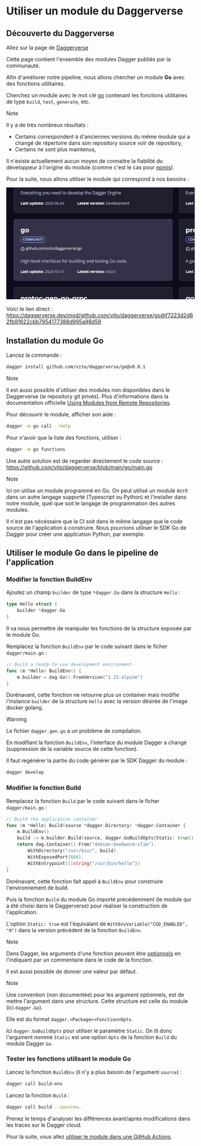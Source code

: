 # Utiliser un module du Daggerverse

## Découverte du Daggerverse

Allez sur la page de [Daggerverse](https://daggerverse.dev)

Cette page contient l'ensemble des modules Dagger publiés par la communauté.

Afin d'améliorer notre pipeline, nous allons chercher un module **Go** avec des fonctions utilitaires.

Cherchez un module avec le mot clé [go](https://daggerverse.dev/search?q=go) contenant les fonctions utilitaires de type `build`, `test`, `generate`, etc.

> [!NOTE]
> Il y a de très nombreux résultats :
> - Certains correspondent à d'anciennes versions du même module qui a changé de répertoire dans son repository source voir de repository,
> - Certains ne sont plus maintenus,
> 
> Il n'existe actuellement aucun moyen de connaitre la fiabilité du développeur à l'origine du module (comme c'est le cas pour [npmjs](https://www.npmjs.com)).

Pour la suite, nous allons utiliser le module qui correspond à nos besoins :

![Module Dagger vito](../dagger-module-go-vito.jpg)

Voici le lien direct : https://daggerverse.dev/mod/github.com/vito/daggerverse/go@f7223d2d82fb91622cbb7954177388d995a98d59

## Installation du module Go

Lancez la commande :
```bash
dagger install github.com/vito/daggerverse/go@v0.0.1
```

> [!NOTE]
> Il est aussi possible d'utiliser des modules non disponibles dans le Daggerverse (ie repository git privés). Plus d'informations dans la documentation officielle [Using Modules from Remote Repositories](https://docs.dagger.io/api/remote-modules).

Pour découvrir le module, afficher son aide :
```bash
dagger -m go call --help
```

Pour n'avoir que la liste des fonctions, utiliser :
```bash
dagger -m go functions
```

Une autre solution est de regarder directement le code source : https://github.com/vito/daggerverse/blob/main/go/main.go

> [!NOTE]
> Ici on utilise un module programmé en Go. On peut utilisé un modulé écrit dans un autre langage supporté (Typescript ou Python) et l'installer dans notre module, quel que soit le langage de programmation des autres modules.
>
> Il n'est pas nécéssaire que la CI soit dans le même langage que le code source de l'application à construire. Nous pourrions utiliser le SDK Go de Dagger pour créer une application Python, par exemple.

## Utiliser le module Go dans le pipeline de l'application

### Modifier la fonction BuildEnv

Ajoutez un champ `builder` de type `*dagger.Go` dans la structure `Hello` :
```go
type Hello struct {
	builder *dagger.Go
}
```

Il va nous permettre de manipuler les fonctions de la structure exposée par le module Go.

Remplacez la fonction `BuildEnv` par le code suivant dans le ficher `dagger/main.go` :
```go
// Build a ready-to-use development environment
func (m *Hello) BuildEnv() {
	m.builder = dag.Go().FromVersion("1.23-alpine")
}
```

Dorénavant, cette fonction ne retourne plus un container mais modifie l'instance `builder` de la structure `Hello` avec la version désirée de l'image docker golang.

> [!WARNING]
> Le fichier `dagger.gen.go` a un problème de compilation.
>
> En modifiant la fonction `BuildEnv`, l'interface du module Dagger a changé (suppression de la variable source de cette fonction).
> 
> Il faut regénérer la partie du code générer par le SDK Dagger du module :
> ```bash
> dagger develop
> ```

### Modifier la fonction Build

Remplacez la fonction `Build` par le code suivant dans le ficher `dagger/main.go` :
```go
// Build the application container
func (m *Hello) Build(source *dagger.Directory) *dagger.Container {
	m.BuildEnv()
	build := m.builder.Build(source, dagger.GoBuildOpts{Static: true})
	return dag.Container().From("debian:bookworm-slim").
		WithDirectory("/usr/bin/", build).
		WithExposedPort(666).
		WithEntrypoint([]string{"/usr/bin/hello"})
}
```

Dorénavant, cette fonction fait appel à `BuildEnv` pour construire l'environnement de build.

Puis la fonction `Build` du module Go importé précédemment (le module qui a été choisi dans le Daggerverse) pour réaliser la construction de l'application. 

L'option `Static: true` est l'équivalant de `WithEnvVariable("CGO_ENABLED", "0")` dans la version précédent de la fonction `BuildEnv`.

> [!NOTE]
> Dans Dagger, les arguments d'une fonction peuvent être [optionnels](https://docs.dagger.io/manuals/developer/functions/#optional-arguments) en l'indiquant par un commentaire dans le code de la fonction.
>
> Il est aussi possible de donner une valeur par défaut.

> [!NOTE]
> Une convention (non documentée) pour les argument optionnels, est de mettre l'argument dans une structure.
> Cette structure est celle du module (ici `dagger.Go`).
>
> Elle est du format `dagger.<Package><Fonction>Opts`.
>
> Ici `dagger.GoBuildOpts` pour utiliser le paramètre `Static`.
> On lit donc l'argument nommé `Static` est une option `Opts` de la fonction `Build` du module Dagger `Go`.

### Tester les fonctions utilisant le module Go

Lancez la fonction `BuildEnv` (il n'y a plus besoin de l'argument `source`) :
```bash
dagger call build-env
```

Lancez la fonction `Build` :
```bash
dagger call build --source=.
```

Prenez le temps d'analyser les différences avant/après modifications dans les traces sur le Dagger cloud.

Pour la suite, vous allez [utiliser le module dans une GitHub Actions](04-utiliser-module-github-actions.md).
